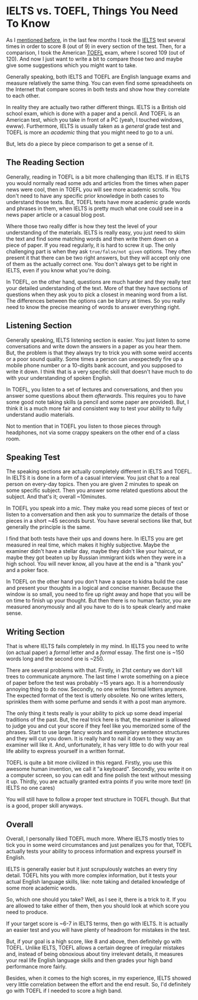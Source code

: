 # IELTS vs. TOEFL, Things You Need To Know

As I [mentioned before](/2015-06-28-ielts-accepting-the-defeat), in
the last few months I took the [IELTS](https://en.wikipedia.org/wiki/International_English_Language_Testing_System)
test several times in order to score 8 (out of 9) in every section
of the test. Then, for a comparison, I took the American
[TOEFL](https://en.wikipedia.org/wiki/Test_of_English_as_a_Foreign_Language)
exam, where I scored 109 (out of 120). And now I just want to write a
bit to compare those two and maybe give some suggestions which you might want to take.

Generally speaking, both IELTS and TOEFL are English language exams
and measure relatively the same thing. You can even find some
spreadsheets on the Internet that compare scores in both tests
and show how they correlate to each other.

In reality they are actually two rather different things. IELTS is
a British old school exam, which is done with a paper and a pencil. And
TOEFL is an American test, which you take in front of a PC (yeah, I touched
windows, ewww). Furthermore, IELTS is usually taken as a _general_
grade test and TOEFL is more an _academic_ thing that you might need
to go to a uni.

But, lets do a piece by piece comparison to get a sense of it.

## The Reading Section

Generally, reading in TOEFL is a bit more challenging than IELTS.
If in IELTS you would normally read some ads and articles from the
times when paper news were cool, then in TOEFL you will see more
academic scrolls. You don't need to have any specific prior knowledge
in both cases to understand those texts. But, TOEFL texts have more
academic grade words and phrases in them, when IELTS is pretty much
what one could see in a news paper article or a casual blog post.

Where those two really differ is how they test the level of your
understanding of the materials. IELTS is really easy, you just need
to skim the text and find some matching words and then write them
down on a piece of paper. If you read regularly, it is hard to
screw it up. The only challenging part is when they ask `true/false/not given`
options. They often present it that there can be two right answers,
but they will accept only one of them as the actually correct one.
You don't always get to be right in IELTS, even if you know what
you're doing.

In TOEFL, on the other hand, questions are much harder and they
really test your detailed understanding of the text. More of that
they have sections of questions when they ask you to pick a closest
in meaning word from a list. The differences between the options
can be blurry at times. So you really need to know the precise
meaning of words to answer everything right.

## Listening Section

Generally speaking, IELTS listening section is easier. You just
listen to some conversations and write down the answers in a paper
as you hear them. But, the problem is that they always try to
trick you with some weird accents or a poor sound quality. Some
times a person can unexpectedly fire up a mobile phone number
or a 10-digits bank account, and you supposed to write it down.
I think that is a very specific skill that doesn't have much to
do with your understanding of spoken English.

In TOEFL, you listen to a set of lectures and conversations,
and then you answer some questions about them _afterwards_. This
requires you to have some good note taking skills (a pencil and
some paper are provided). But, I think it is a much more fair
and consistent way to test your ability to fully understand
audio materials.

Not to mention that in TOEFL you listen to those pieces
through headphones, not via some crappy speakers on the other
end of a class room.

## Speaking Test

The speaking sections are actually completely different in IELTS
and TOEFL. In IELTS it is done in a form of a casual interview.
You just chat to a real person on every-day topics. Then you
are given 2 minutes to speak on some specific subject. Then you
answer some related questions about the subject. And that's it;
overall ~10minutes.

In TOEFL you speak into a mic. They make you read some pieces of
text or listen to a conversation and then ask you to summarize
the details of those pieces in a short ~45 seconds burst. You have
several sections like that, but generally the principle is the same.

I find that both tests have their ups and downs here. In IELTS
you are get measured in real time, which makes it highly subjective.
Maybe the examiner didn't have a stellar day, maybe they didn't
like your haircut, or maybe they got beaten up by Russian immigrant
kids when they were in a high school. You will never know, all you
have at the end is a "thank you" and a poker face.

In TOEFL on the other hand you don't have a space to kidna build
the case and present your thoughts in a logical and concise manner.
Because the window is so small, you need to fire up right away
and hope that you will be on time to finish up your thought. But
then there is no human factor, you are measured anonymously and
all you have to do is to speak clearly and make sense.

## Writing Section

That is where IELTS fails completely in my mind. In IELTS you need
to write (on actual paper) a _formal_ letter and a _formal_ essay.
The first one is ~150 words long and the second one is ~250.

There are several problems with that. Firstly, in 21st century
we don't kill trees to communicate anymore. The last time I wrote
something on a piece of paper before the test was probably ~15 years
ago. It is a horrendously annoying thing to do now. Secondly, no one
writes formal letters anymore. The expected format of the text is
utterly obsolete. No one writes letters, sprinkles them with some
perfume and sends it with a post man anymore.

The only thing it tests really is your ability to pick up some dead
imperial traditions of the past. But, the real trick here is that,
the examiner is allowed to judge you and cut your score if they
feel like you memorized some of the phrases. Start to use large
fancy words and exemplary sentence structures and they will cut
you down. It is really hard to nail it down to they way an
examiner will like it. And, unfortunately, it has very little to
do with your real life ability to express yourself in a written format.

TOEFL is quite a bit more civilized in this regard. Firstly, you
use this awesome human invention, we call it "a keyboard". Secondly,
you write it on a computer screen, so you can edit and fine polish
the text without messing it up. Thirdly, you are actually granted
extra points if you write more text! (in IELTS no one cares)

You will still have to follow a proper text structure in TOEFL
though. But that is a good, proper skill anyways.


## Overall

Overall, I personally liked TOEFL much more. Where IELTS mostly
tries to tick you in some weird circumstances and just penalizes
you for that, TOEFL actually tests your ability to process information
and express yourself in English.

IELTS is generally easier but it just scrupulously watches an every
tiny detail. TOEFL hits you with more complex information, but it tests
your actual English language skills, like: note taking and detailed
knowledge of some more academic words.

So, which one should you take? Well, as I see it, there is a trick
to it. If you are allowed to take either of them, then you should
look at which score you need to produce.

If your target score is ~6-7 in IELTS terms, then go with IELTS.
It is actually an easier test and you will have plenty of headroom
for mistakes in the test.

But, if your goal is a high score, like 8 and above, then definitely
go with TOEFL. Unlike IELTS, TOEFL allows a certain degree of irregular
mistakes and, instead of being obnoxious about tiny irrelevant details,
it measures your real life English language skills and then grades
your high band performance more fairly.

Besides, when it comes to the high scores, in my experience, IELTS showed
very little correlation between the effort and the end result. So, I'd
definitely go with TOEFL if I needed to score a high band.
